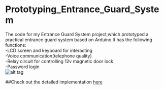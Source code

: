 # Prototyping_Entrance_Guard_System
The code for my Entrance Guard System project,which prototyped a practical entrance guard system based on Arduino.It has the following functions:  
-LCD screen and keyboard for interacting  
-Voice communication(telephone quality)  
-Relay circuit for controlling 12v magnetic door lock  
-Password login  
![alt tag](https://github.com/malichao/Prototyping_Entrance_Guard_System/blob/master/DSC_0407_1.jpg)  

##Check out the detailed implementation [here](http://lichaoma.com/2015/11/14/entrance-guard-system/)  
